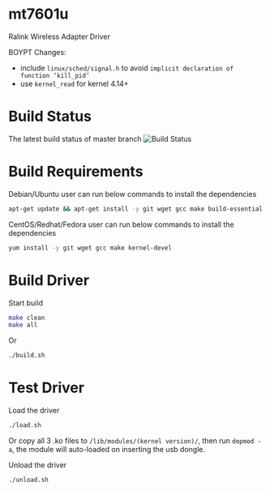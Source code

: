 mt7601u
=======

Ralink Wireless Adapter Driver

BOYPT Changes:

* include `linux/sched/signal.h` to avoid `implicit declaration of function ‘kill_pid’`
* use `kernel_read` for kernel 4.14+

Build Status
=======
The latest build status of master branch
![Build Status](https://travis-ci.org/terence-deng/mt7601u.svg?branch=master)

Build Requirements
=======
Debian/Ubuntu user can run below commands to install the dependencies
```Bash
apt-get update && apt-get install -y git wget gcc make build-essential linux-headers-$(uname -r)
```

CentOS/Redhat/Fedora user can run below commands to install the dependencies
```Bash
yum install -y git wget gcc make kernel-devel
```

Build Driver
=======
Start build
```Bash
make clean
make all
```
Or
```Bash
./build.sh
```

Test Driver
=======
Load the driver
```Bash
./load.sh
```

Or copy all 3 .ko files to `/lib/modules/(kernel version)/`, then run `depmod -a`, the module will auto-loaded on inserting the usb dongle.

Unload the driver
```Bash
./unload.sh
```
